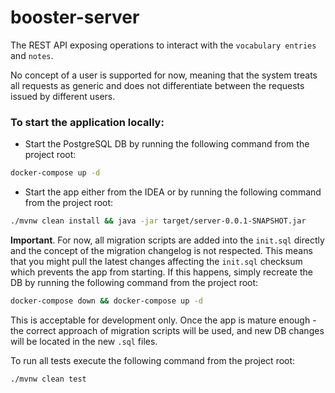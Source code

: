 # booster-server

The REST API exposing operations to interact with the `vocabulary entries` and `notes`. 

No concept of a user is supported for now, meaning that the system treats all requests as generic and does not differentiate between the requests issued by different users.

### To start the application locally:
* Start the PostgreSQL DB by running the following command from the project root:
```bash
docker-compose up -d 
```
* Start the app either from the IDEA or by running the following command from the project root:
```bash
./mvnw clean install && java -jar target/server-0.0.1-SNAPSHOT.jar
```

**Important**. For now, all migration scripts are added into the `init.sql` directly and the concept of the migration changelog is not respected. This means that you might pull the latest changes affecting the `init.sql` checksum which prevents the app from starting. If this happens, simply recreate the DB by running the following command from the project root:
```bash
docker-compose down && docker-compose up -d
```
This is acceptable for development only. Once the app is mature enough - the correct approach of migration scripts will be used, and new DB changes will be located in the new `.sql` files.

To run all tests execute the following command from the project root:
```bash
./mvnw clean test
```
